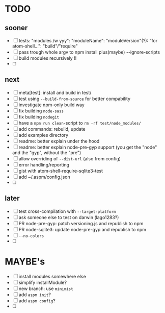 # TODO

## sooner
- [ ] tests: "modules /w yyy": "moduleName": "moduleVersion"(?): "for atom-shell...": "build"/"require"
- [ ] pass trough whole argv to npm install plus(maybe) --ignore-scripts
- [ ] build modules recursively !!
- [ ] 

## next
- [ ] meta[test]: install and build in test/
- [ ] test using `--build-from-source` for better compability
- [ ] investigate npm-only build way
- [ ] fix building `node-sass`
- [ ] fix building `nodegit`
- [ ] have a `npm run clean`-script to `rm -rf test/node_modules/`
- [ ] add commands: rebuild, update
- [ ] add examples directory
- [ ] readme: better explain under the hood
- [ ] readme: better explain node-pre-gyp support (you get the "node" and the "gyp", without the "pre")
- [ ] allow overriding of `--dist-url` (also from config)
- [ ] error handling/reporting
- [ ] gist with atom-shell-require-sqlite3-test
- [ ] add ~/.aspm/config.json
- [ ] 

## later
- [ ] test cross-compilation with `--target-platform`
- [ ] ask someone else to test on darwin (lago1283?)
- [ ] PR node-pre-gyp: patch versioning.js and republish to npm
- [ ] PR node-sqlite3: update node-pre-gyp and republish to npm
- [ ] `--no-colors`
- [ ] 
 
# MAYBE's
- [ ] install modules somewhere else
- [ ] simplify installModule?
- [ ] new branch: use `minimist`
- [ ] add `aspm init`?
- [ ] add `aspm config`?
- [ ] 
